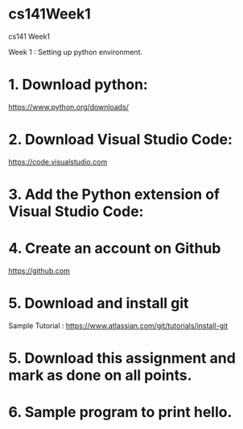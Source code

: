 # cs141Week1
cs141 Week1

Week 1 : Setting up python environment. 

# 1. Download python: 
https://www.python.org/downloads/

# 2. Download Visual Studio Code: 
https://code.visualstudio.com

# 3. Add the Python extension of Visual Studio Code: 

# 4. Create an account on Github 
https://github.com

# 5. Download and install git
Sample Tutorial : https://www.atlassian.com/git/tutorials/install-git

# 5. Download this assignment and mark as done on all points. 

# 6. Sample program to print hello.
